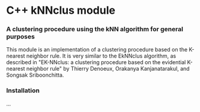 # C++ kNNclus module

### A clustering procedure using the kNN algorithm for general purposes

This module is an implementation of a clustering procedure based on the K-nearest neighbor rule. It is very similar to the EkNNclus algorithm, as described in "EK-NNclus: a clustering procedure based on the evidential K-nearest neighbor rule" by Thierry Denoeux, Orakanya Kanjanatarakul, and Songsak Sriboonchitta.

### Installation

...
